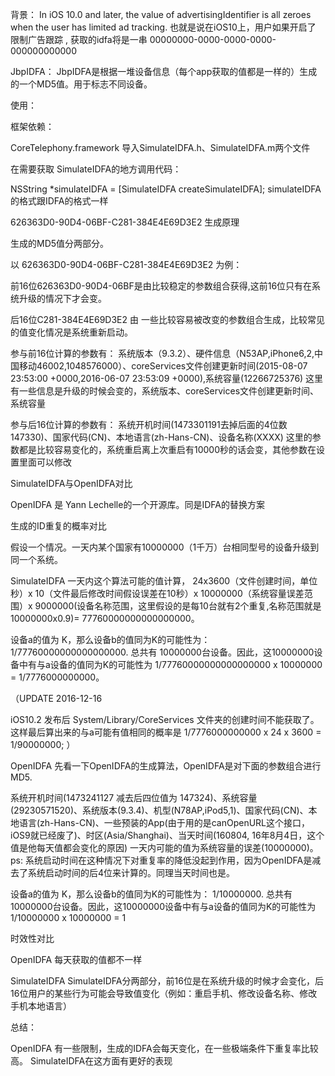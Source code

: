 背景：
In iOS 10.0 and later, the value of advertisingIdentifier is all zeroes when the user has limited ad tracking.
也就是说在iOS10上，用户如果开启了 限制广告跟踪 , 获取的idfa将是一串 00000000-0000-0000-0000-000000000000

JbpIDFA：
JbpIDFA是根据一堆设备信息（每个app获取的值都是一样的）生成的一个MD5值。用于标志不同设备。

使用：

框架依赖：

CoreTelephony.framework
导入SimulateIDFA.h、SimulateIDFA.m两个文件

在需要获取 SimulateIDFA的地方调用代码：

NSString *simulateIDFA = [SimulateIDFA createSimulateIDFA];
simulateIDFA的格式跟IDFA的格式一样

626363D0-90D4-06BF-C281-384E4E69D3E2
生成原理

生成的MD5值分两部分。

以 626363D0-90D4-06BF-C281-384E4E69D3E2 为例：

前16位626363D0-90D4-06BF是由比较稳定的参数组合获得,这前16位只有在系统升级的情况下才会变。

后16位C281-384E4E69D3E2 由 一些比较容易被改变的参数组合生成，比较常见的值变化情况是系统重新启动。

参与前16位计算的参数有：
系统版本（9.3.2）、硬件信息（N53AP,iPhone6,2,中国移动46002,1048576000）、coreServices文件创建更新时间(2015-08-07 23:53:00 +0000,2016-06-07 23:53:09 +0000),系统容量(12266725376)
这里有一些信息是升级的时候会变的，系统版本、coreServices文件创建更新时间、系统容量

参与后16位计算的参数有：
系统开机时间(1473301191去掉后面的4位数 147330)、国家代码(CN)、本地语言(zh-Hans-CN)、设备名称(XXXX)
这里的参数都是比较容易变化的，系统重启离上次重启有10000秒的话会变，其他参数在设置里面可以修改

SimulateIDFA与OpenIDFA对比

OpenIDFA 是 Yann Lechelle的一个开源库。同是IDFA的替换方案

生成的ID重复的概率对比

假设一个情况。一天内某个国家有10000000（1千万）台相同型号的设备升级到同一个系统。

SimulateIDFA
一天内这个算法可能的值计算， 24x3600（文件创建时间，单位秒）x 10（文件最后修改时间假设误差在10秒）x 10000000（系统容量误差范围）x 9000000(设备名称范围，这里假设的是每10台就有2个重复,名称范围就是 10000000x0.9)= 77760000000000000000。

设备a的值为 K，那么设备b的值同为K的可能性为： 1/77760000000000000000. 总共有 10000000台设备。因此，这10000000设备中有与a设备的值同为K的可能性为 1/77760000000000000000 x 10000000 = 1/7776000000000。

（UPDATE 2016-12-16

iOS10.2 发布后 System/Library/CoreServices 文件夹的创建时间不能获取了。 这样最后算出来的与a可能有值相同的概率是 1/7776000000000 x 24 x 3600 = 1/90000000; ）

OpenIDFA
先看一下OpenIDFA的生成算法，OpenIDFA是对下面的参数组合进行MD5.

系统开机时间(1473241127 减去后四位值为 147324)、系统容量(29230571520)、系统版本(9.3.4)、机型(N78AP,iPod5,1)、国家代码(CN)、本地语言(zh-Hans-CN)、一些预装的App(由于用的是canOpenURL这个接口，iOS9就已经废了)、时区(Asia/Shanghai)、当天时间(160804, 16年8月4日，这个值是他每天值都会变化的原因)
一天内可能的值为系统容量的误差(10000000)。 ps: 系统启动时间在这种情况下对重复率的降低没起到作用，因为OpenIDFA是减去了系统启动时间的后4位来计算的。同理当天时间也是。

设备a的值为 K，那么设备b的值同为K的可能性为： 1/10000000. 总共有 10000000台设备。因此，这10000000设备中有与a设备的值同为K的可能性为 1/10000000 x 10000000 = 1

时效性对比

OpenIDFA
每天获取的值都不一样

SimulateIDFA
SimulateIDFA分两部分，前16位是在系统升级的时候才会变化，后16位用户的某些行为可能会导致值变化（例如：重启手机、修改设备名称、修改手机本地语言）

总结：

OpenIDFA 有一些限制，生成的IDFA会每天变化，在一些极端条件下重复率比较高。 SimulateIDFA在这方面有更好的表现
